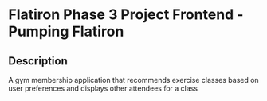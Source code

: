 <div align="center>

  <img src="https://github.com/ryanhutzley/phase-3-project-frontend/blob/main/my-app/src/icon/pumping_flatiron.png" alt="Pumping Flatiron" width="200" height="200" />
  
  # Flatiron Phase 3 Project Frontend - Pumping Flatiron
</div>

## Description

A gym membership application that recommends exercise classes based on user preferences and displays other attendees for a class
